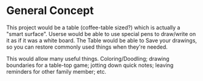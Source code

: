 # General Concept

This project would be a table (coffee-table sized?) which is actually a "smart surface".
Userse would be able to use special pens to draw/write on it as if it was a white board. The
Table would be able to Save your drawings, so you can restore commonly used things when
they're needed.

This would allow many useful things. Coloring/Doodling; drawing boundaries for a table-top game;
jotting down quick notes; leaving reminders for other family member; etc.

